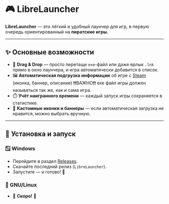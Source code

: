 # 🎮 LibreLauncher

**LibreLauncher** — это лёгкий и удобный лаунчер для игр, в первую очередь ориентированный на **пиратские игры**.  

---

## ✨ Основные возможности

- 📂 **Drag & Drop** — просто перетащи `exe`-файл или даже ярлык `.lnk` прямо в окно лаунчера, и игра автоматически добавится в список.
- 🖼️ **Автоматическая подгрузка информации** об игре с [Steam](https://store.steampowered.com) (иконка, баннер, описание) ❗❗ВАЖНО❗❗ ехе файл игры должен называться так же, как и сама игра.
- ⏱️ **Учёт наигранного времени** — каждый запуск игры сохраняется в статистике.
- 🎨 **Кастомные иконки и баннеры** — если автоматическая загрузка не нравится, можно выбрать вручную.

---

## 🚀 Установка и запуск

### 🪟 Windows
- Перейдите в раздел [Releases](https://github.com/Krispach/LibreLauncher/releases/tag/librelauncher).  
- Скачайте последний релиз (`LibreLauncher`).  
- Запустите — и готово! 🎉  

### 🐧 GNU/Linux
- 🚧 **Скоро!** 🚧  
